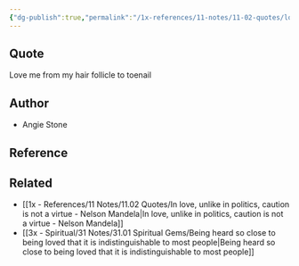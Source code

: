 ```yaml
---
{"dg-publish":true,"permalink":"/1x-references/11-notes/11-02-quotes/love-me-from-my-hair-follicle-to-toenail-angie-stone/","title":"Love me from my hair follicle to toenail - Angie Stone","noteIcon":""}
---
```



## Quote
Love me from my hair follicle to toenail 

## Author
- Angie Stone

## Reference


## Related
- [[1x - References/11 Notes/11.02 Quotes/In love, unlike in politics, caution is not a virtue - Nelson Mandela\|In love, unlike in politics, caution is not a virtue - Nelson Mandela]]
- [[3x - Spiritual/31 Notes/31.01 Spiritual Gems/Being heard so close to being loved that it is indistinguishable to most people\|Being heard so close to being loved that it is indistinguishable to most people]]
